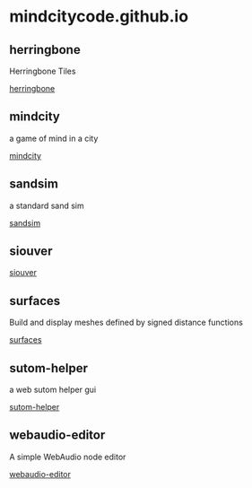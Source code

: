 # mindcitycode.github.io

## herringbone

Herringbone Tiles

[herringbone](./pages/herringbone/dist/)

## mindcity

a game of mind in a city

[mindcity](./pages/mindcity/dist/)

## sandsim

a standard sand sim

[sandsim](./pages/sandsim/dist/)

## siouver



[siouver](./pages/siouver/dist/)

## surfaces

Build and display meshes defined by signed distance functions

[surfaces](./pages/surfaces/dist/)

## sutom-helper

a web sutom helper gui

[sutom-helper](./pages/sutom-helper/dist/)

## webaudio-editor

A simple WebAudio node editor

[webaudio-editor](./pages/webaudio-editor/dist/)